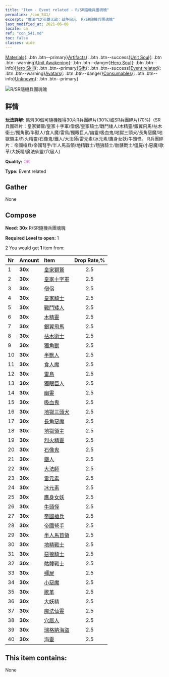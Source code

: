 ```yaml
---
title: "Item - Event related - R/SR隨機兵團魂魄"
permalink: /con_541/
excerpt: "魔法门之英雄无敌：战争纪元  R/SR隨機兵團魂魄"
last_modified_at: 2021-06-08
locale: cn
ref: "con_541.md"
toc: false
classes: wide
---
```

 [Materials](/ItemsCN/){: .btn .btn--primary}[Artifacts](/ItemsCN/Artifacts/){: .btn .btn--success}[Unit Soul](/ItemsCN/UnitSoul/){: .btn .btn--warning}[Unit Awakening](/ItemsCN/UnitAwakening/){: .btn .btn--danger}[Hero Soul](/ItemsCN/HeroSoul/){: .btn .btn--info}[Hero Skill](/ItemsCN/HeroSkill/){: .btn .btn--primary}[Gift](/ItemsCN/Gift/){: .btn .btn--success}[Event related](/ItemsCN/Events/){: .btn .btn--warning}[Avatars](/ItemsCN/Avatars/){: .btn .btn--danger}[Consumables](/ItemsCN/Consumables/){: .btn .btn--info}[Unknown](/ItemsCN/Unknown/){: .btn .btn--primary}

 ![R/SR隨機兵團魂魄](/images/t/i_10027.png)

## 詳情
 **玩法詳解:** 集齊30個可隨機獲得30片R兵團碎片(30%)或SR兵團碎片(70%)（SR兵團碎片：皇家獅鷲/皇家十字軍/僧侶/皇家騎士/戰鬥矮人/木精靈/銀翼飛馬/枯木衛士/獨角獸/半獸人/食人魔/雷鳥/獨眼巨人/幽靈/吸血鬼/地獄三頭犬/長角惡魔/地獄領主/烈火精靈/石像鬼/鐵人/大法師/雷元素/冰元素/鷹身女妖/牛頭怪。 R兵團碎片：帝國槍兵/帝國弩手/半人馬首領/地精戰士/餓狼騎士/骷髏戰士/僵屍/小惡魔/歌革/大妖精/魔法仙靈/穴居人)

 **Quality:** <span style="color: #DA70D6">OK</span>

 **Type:** Event related

## Gather

  None

## Compose

 **Need: 30x** R/SR隨機兵團魂魄

 **Required Level to open:** 1

 2 You would get **1** item  from:

  | Nr | Amount |     Item    | Drop Rate,% |
  |:---|:-------|:------------|:---------:|
  | 1 |  **30x** | [皇家獅鷲](/cn/Items/unt_192/) | 2.5 | 
  | 2 |  **30x** | [皇家十字軍](/cn/Items/unt_193/) | 2.5 | 
  | 3 |  **30x** | [僧侶](/cn/Items/unt_194/) | 2.5 | 
  | 4 |  **30x** | [皇家騎士](/cn/Items/unt_195/) | 2.5 | 
  | 5 |  **30x** | [戰鬥矮人](/cn/Items/unt_200/) | 2.5 | 
  | 6 |  **30x** | [木精靈](/cn/Items/unt_201/) | 2.5 | 
  | 7 |  **30x** | [銀翼飛馬](/cn/Items/unt_202/) | 2.5 | 
  | 8 |  **30x** | [枯木衛士](/cn/Items/unt_203/) | 2.5 | 
  | 9 |  **30x** | [獨角獸](/cn/Items/unt_204/) | 2.5 | 
  | 10 |  **30x** | [半獸人](/cn/Items/unt_219/) | 2.5 | 
  | 11 |  **30x** | [食人魔](/cn/Items/unt_220/) | 2.5 | 
  | 12 |  **30x** | [雷鳥](/cn/Items/unt_221/) | 2.5 | 
  | 13 |  **30x** | [獨眼巨人](/cn/Items/unt_222/) | 2.5 | 
  | 14 |  **30x** | [幽靈](/cn/Items/unt_210/) | 2.5 | 
  | 15 |  **30x** | [吸血鬼](/cn/Items/unt_211/) | 2.5 | 
  | 16 |  **30x** | [地獄三頭犬](/cn/Items/unt_228/) | 2.5 | 
  | 17 |  **30x** | [長角惡魔](/cn/Items/unt_229/) | 2.5 | 
  | 18 |  **30x** | [地獄領主](/cn/Items/unt_230/) | 2.5 | 
  | 19 |  **30x** | [烈火精靈](/cn/Items/unt_231/) | 2.5 | 
  | 20 |  **30x** | [石像鬼](/cn/Items/unt_236/) | 2.5 | 
  | 21 |  **30x** | [鐵人](/cn/Items/unt_237/) | 2.5 | 
  | 22 |  **30x** | [大法師](/cn/Items/unt_238/) | 2.5 | 
  | 23 |  **30x** | [雷元素](/cn/Items/unt_263/) | 2.5 | 
  | 24 |  **30x** | [冰元素](/cn/Items/unt_264/) | 2.5 | 
  | 25 |  **30x** | [鷹身女妖](/cn/Items/unt_245/) | 2.5 | 
  | 26 |  **30x** | [牛頭怪](/cn/Items/unt_248/) | 2.5 | 
  | 27 |  **30x** | [帝國槍兵](/cn/Items/unt_190/) | 2.5 | 
  | 28 |  **30x** | [帝國弩手](/cn/Items/unt_191/) | 2.5 | 
  | 29 |  **30x** | [半人馬首領](/cn/Items/unt_199/) | 2.5 | 
  | 30 |  **30x** | [地精戰士](/cn/Items/unt_217/) | 2.5 | 
  | 31 |  **30x** | [惡狼騎士](/cn/Items/unt_218/) | 2.5 | 
  | 32 |  **30x** | [骷髏戰士](/cn/Items/unt_208/) | 2.5 | 
  | 33 |  **30x** | [殭屍](/cn/Items/unt_209/) | 2.5 | 
  | 34 |  **30x** | [小惡魔](/cn/Items/unt_226/) | 2.5 | 
  | 35 |  **30x** | [歌革](/cn/Items/unt_227/) | 2.5 | 
  | 36 |  **30x** | [大妖精](/cn/Items/unt_235/) | 2.5 | 
  | 37 |  **30x** | [魔法仙靈](/cn/Items/unt_262/) | 2.5 | 
  | 38 |  **30x** | [穴居人](/cn/Items/unt_244/) | 2.5 | 
  | 39 |  **30x** | [瑞格納海盜](/cn/Items/unt_273/) | 2.5 | 
  | 40 |  **30x** | [海靈](/cn/Items/unt_275/) | 2.5 | 


## This item contains:

  None


